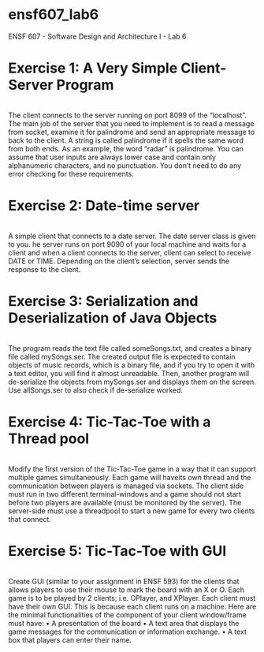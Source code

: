 # ensf607_lab6
ENSF 607 - Software Design and Architecture I - Lab 6

<h1>Exercise 1: A Very Simple Client-Server Program</h1><br>
The client connects to the server running on port 8099 of the “localhost”. The main job of the server that you need to implement is to read a message from socket, examine it for palindrome and send an appropriate message to back to the client. A string is called palindrome if it spells the same word from both ends. As an example, the word “radar” is palindrome. You can assume that user inputs are always lower case and contain only alphanumeric characters, and no punctuation. You don’t need to do any error checking
for these requirements.

<h1>Exercise 2: Date-time server</h1><br>
A simple client that connects to a date server. The date server class is given to you. he server runs on port 9090 of your local machine and waits for a client and when a client connects to the server, client can select to receive DATE or TIME. Depending on the client’s selection, server sends the response to the client. 

<h1>Exercise 3: Serialization and Deserialization of Java Objects</h1><br>
The program reads the text file called someSongs.txt, and creates a binary file called mySongs.ser. The created output file is expected to contain objects of music records, which is a binary file, and if you try to open it with a text editor, you will find it almost unreadable. Then, another program will de-serialize the objects from mySongs.ser and displays them on the screen. Use allSongs.ser to also check if de-serialize worked.

<h1>Exercise 4: Tic-Tac-Toe with a Thread pool</h1><br>
Modify the first version of the Tic-Tac-Toe game in a way that it can support multiple games simultaneously. Each game will haveits own thread and the communication between players is managed via sockets. The client side must run in two different terminal-windows and a game should not start before two players are available (must be monitored by the server). The server-side must use a threadpool to start a new game for every two clients that connect.

<h1>Exercise 5: Tic-Tac-Toe with GUI</h1><br>
Create GUI (similar to your assignment in ENSF 593) for the clients that allows players to use their mouse to mark the board with an X or O. Each game is to be played by 2 clients; i.e. OPlayer, and XPlayer. Each client must have their own GUI. This is because each client runs on a machine.
Here are the minimal functionalities of the component of your client window/frame must have:
   • A presentation of the board
   • A text area that displays the game messages for the communication or information exchange.
   • A text box that players can enter their name.
